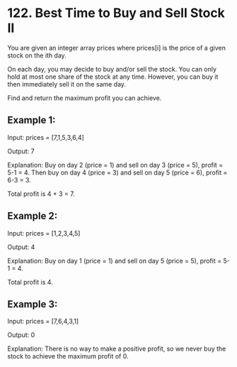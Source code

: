 # 122. Best Time to Buy and Sell Stock II

You are given an integer array prices where prices[i] is the price of a given stock on the ith day.

On each day, you may decide to buy and/or sell the stock. You can only hold at most one share of the stock at any time. However, you can buy it then immediately sell it on the same day.

Find and return the maximum profit you can achieve.

## Example 1:

Input: prices = [7,1,5,3,6,4]

Output: 7

Explanation: Buy on day 2 (price = 1) and sell on day 3 (price = 5), profit = 5-1 = 4.
Then buy on day 4 (price = 3) and sell on day 5 (price = 6), profit = 6-3 = 3.

Total profit is 4 + 3 = 7.

## Example 2:

Input: prices = [1,2,3,4,5]

Output: 4

Explanation: Buy on day 1 (price = 1) and sell on day 5 (price = 5), profit = 5-1 = 4.

Total profit is 4.

## Example 3:

Input: prices = [7,6,4,3,1]

Output: 0

Explanation: There is no way to make a positive profit, so we never buy the stock to achieve the maximum profit of 0.